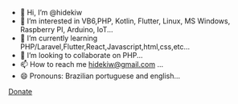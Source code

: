 - 👋 Hi, I’m @hidekiw
- 👀 I’m interested in VB6,PHP, Kotlin, Flutter, Linux, MS Windows, Raspberry PI, Arduino, IoT...
- 🌱 I’m currently learning PHP/Laravel,Flutter,React,Javascript,html,css,etc...
- 💞️ I’m looking to collaborate on PHP...
- 📫 How to reach me hidekiw@gmail.com ...
- 😄 Pronouns: Brazilian portuguese and english...

[Donate](https://www.paypal.com/donate/?business=BUSC2E3BY855L&no_recurring=0&currency_code=BRL)
<!---
hidekiinf/hidekiinf is a ✨ special ✨ repository because its `README.md` (this file) appears on your GitHub profile.
You can click the Preview link to take a look at your changes.
--->
